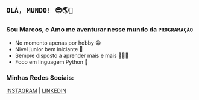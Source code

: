 ## `OLÁ, MUNDO! 😎🌎👋 `
### Sou Marcos, e Amo me aventurar nesse mundo da `PROGRAMAÇÃO`
- No momento apenas por hobby 😁
- Nivel junior bem iniciante 🤭
- Sempre disposto a aprender mais e mais 👨‍🎓📖
- Foco em linguagem Python 🐍

### Minhas Redes Sociais:
[INSTAGRAM](https://www.instagram.com/marcos_p_chaves/) | [LINKEDIN](linkedin.com/in/marcos-pereira-chaves-90b98b212)
